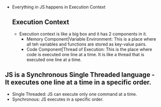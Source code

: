 - Everything in JS happens in Execution Context
  
  ## Execution Context
  - Execution context is like a big box and it has 2 components in it.
    - Memory Component|Variable Environment: This is a place where all teh variables and functions are stored as key-value pairs.
    - Code Component|Thread of Execution: This is the place where code is executed one line at a time. It is like a thread that is executed one line at a time.
  
## JS is a Synchronous Single Threaded language - It executes one line at a time in a specific order.
  - Single Threaded: JS can execute only one command at a time.
  - Synchronous: JS executes in a specific order.